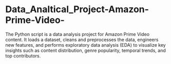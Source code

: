 # Data_Analtical_Project-Amazon-Prime-Video-
The Python script is a data analysis project for Amazon Prime Video content. It loads a dataset, cleans and preprocesses the data, engineers new features, and performs exploratory data analysis (EDA) to visualize key insights such as content distribution, genre popularity, temporal trends, and top contributors.
